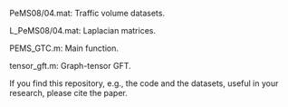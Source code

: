 

PeMS08/04.mat: Traffic volume datasets.

L_PeMS08/04.mat: Laplacian matrices.

PEMS_GTC.m: Main function.

tensor_gft.m: Graph-tensor GFT.

If you find this repository, e.g., the code and the datasets, useful in your research, please cite the paper.
